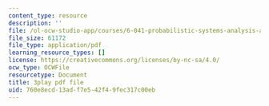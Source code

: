```yaml
---
content_type: resource
description: ''
file: /ol-ocw-studio-app/courses/6-041-probabilistic-systems-analysis-and-applied-probability-fall-2010/760e8ecd13adf7e542f49fec317c00eb_gMTiAeE0NCw.pdf
file_size: 61172
file_type: application/pdf
learning_resource_types: []
license: https://creativecommons.org/licenses/by-nc-sa/4.0/
ocw_type: OCWFile
resourcetype: Document
title: 3play pdf file
uid: 760e8ecd-13ad-f7e5-42f4-9fec317c00eb
---
```

